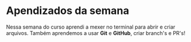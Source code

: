 # Apendizados da semana
Nessa semana do curso aprendi a mexer no terminal para abrir e criar arquivos. Também aprendemos a usar **Git** e **GitHub**, criar branch's e PR's!